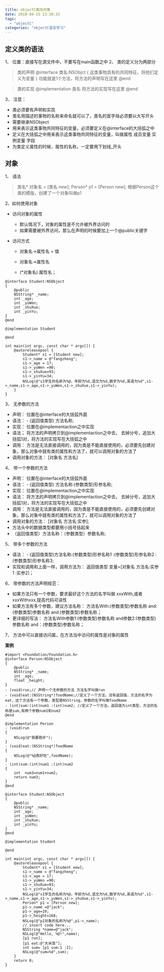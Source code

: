 ```yaml
---
title: objectC面向对象
date: 2018-04-15 13:20:33
tags: 
  - "objectC"
categories: "objectC语言学习"
---
```

##  定义类的语法 

1、 位置：直接写在源文件中，不要写在main函数之中
2、 类的定义分为两部分
> 类的声明
> @interface 类名:NSObjct
> {
>    这类事物具有的共同特征，将他们定义为变量
> }
> 功能就是1个方法，将方法的声明写在这里
> @end

> 类的实现
> @implementation 类名
> 将方法的实现写在这里
> @end

3、 注意：
 
 - 类必须要有声明和实现
 - 类名用描述的事物的名称来命名就可以了，类名的首字母必须要以大写开头
 - 需要继承NSObject
 - 用来表示这类事物共同特征的变量，必须要定义在@interface的大括弧之中
 - 定义在大括弧之中用来表示这类事物共同特征的变量，叫做属性 成员变量 实例变量 字段
 - 为类定义属性的时候，属性的名称，一定要用下划线_开头


 ## 对象

 1、 语法
 > 类名* 对象名 = [类名 new];
 > Person* p1 = [Person new];
 > 根据Person这个类的模版，创建了一个对象叫做p1

 2、如何使用对象

 - 访问对象的属性
   * 默认情况下，对象的属性是不允许被外界访问的
   * 如果需要被外界访问，那么在声明的时候要加上一个@public关键字

- 访问方式
  * 对象名->属性名 = 值
  * 对象名->属性名

  * (*对象名).属性名；


```
@interface Student:NSObject
{
    @public
    NSString* _name;
    int _age;
    int _yuWen;
    int _shuXue;
    int _yinYu;
}
@end

@implementation Student

@end

int main(int argc, const char * argv[]) {
    @autoreleasepool {
        Student* s1 = [Student new];
        s1->_name = @"fangzheng";
        s1->_age = 17;
        s1->_yuWen =90;
        s1->_shuXue=93;
        s1->_yinYu=34;
        NSLog(@"s1学生的名称为%@，年龄为%d,语文为%d,数学为%d,英语为%d",s1->_name,s1->_age,s1->_yuWen,s1->_shuXue,s1->_yinYu);
    }
}
```

3、 无参数的方法

- 声明： 位置在@interface的大括弧外面
- 语法： - (返回值类型) 方法名称;
- 实现： 位置在@implementaction之中实现
- 语法； 将方法的声明拷贝到@implementaction之中去， 去掉分号，追加大括弧1对，将方法的实现写在大括弧之中
- 调用： 方法是无法直接调用的，因为类是不能直接使用的，必须要先创建对象，那么对象中就有类的属性和方法了，就可以调用对象的方法了
- 调用对象的方法： [对象名 方法名]

4、 带一个参数的方法
- 声明： 位置在@interface的大括弧外面
- 语法： - (返回值类型) 方法名称:(参数类型)形参名称;
- 实现： 位置在@implementaction之中实现
- 语法： 将方法的声明拷贝到@implementaction之中去， 去掉分号，追加大括弧1对，将方法的实现写在大括弧之中
- 调用： 方法是无法直接调用的，因为类是不能直接使用的，必须要先创建对象，那么对象中就有类的属性和方法了，就可以调用对象的方法了
- 调用对象的方法： [对象名 方法名:实参];
- 方法头中的数据类型都要用小括号括起来
- （返回值类型）方法名称：（参数类型）参数名称;

5、 带多个参数的方法
- 语法： - (返回值类型)方法名称:(参数类型)形参名称1 :(参数类型)形参名称2 :(参数类型)形参名称3;
- 实现和调用和上面一样，调用方法为： 返回值类型 变量=[对象名 方法名:实参1 :实参2]；

6、 带参数的方法声明规范：

- 如果方法只有一个参数，要求最好这个方法的名字叫做 xxxWith,或者xxxWithxxx,提高代码可读性
- 如果方法有多个参数，建议方法名称：
方法名With:(参数类型)参数名称 and:(参数类型)参数名称 and:(参数类型)参数名称；
- 更详细的写法： 方法名With参数1:(参数类型)参数名称 and参数2:(参数类型)参数名称 and：(参数类型)参数名称；

7、 方法中可以直接访问属，在方法当中访问的属性是对象的属性

**案例**

```
#import <Foundation/Foundation.h>
@interface Person:NSObject
{
    @public
    NSString* _name;
    int _age;
    float _height;
}
- (void)run;// 声明一个无参数的方法 方法名字叫做run
- (void)eat:(NSString*)foodName;//定义了一个方法，没有返回值，方法的名字为eat，这个方法有一个参数，类型是NSString，参数的名字叫做foodName
- (int)sum:(int)num1 :(int)num2; //定义了一个方法，返回值为int类型，方法的名称是sum,有两个参数num1和num2
@end

@implementation Person
- (void)run
{
    NSLog(@"我要跑步");
}
- (void)eat:(NSString*)foodName
{
    NSLog(@"%@真好吃",foodName);
}
- (int)sum:(int)num1 :(int)num2
{
    int  num3=num1+num2;
    return num3;
}
@end

@interface Student:NSObject
{
    @public
    NSString* _name;
    int _age;
    int _yuWen;
    int _shuXue;
    int _yinYu;
}
@end

@implementation Student

@end

int main(int argc, const char * argv[]) {
    @autoreleasepool {
        Student* s1 = [Student new];
        s1->_name = @"fangzheng";
        s1->_age = 17;
        s1->_yuWen =90;
        s1->_shuXue=93;
        s1->_yinYu=34;
        NSLog(@"s1学生的名称为%@，年龄为%d,语文为%d,数学为%d,英语为%d",s1->_name,s1->_age,s1->_yuWen,s1->_shuXue,s1->_yinYu);
        Person* p1 = [Person new];
        p1->_name =@"jack";
        p1->_age=19;
        p1->_height=168;
        NSLog(@"p1对象的名称为%@",p1->_name);
        // insert code here...
        NSString *name=@"jack";
        NSLog(@"Hello, %@!",name);
        [p1 run];
        [p1 eat:@"大米饭"];
        int sum= [p1 sum:1 :2];
        NSLog(@"sum=%d",sum);
    }
    return 0;
}

```








